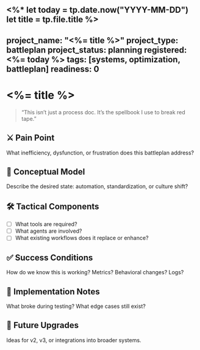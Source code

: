 <%*
let today = tp.date.now("YYYY-MM-DD")
let title = tp.file.title
%>
---
project_name: "<%= title %>"
project_type: battleplan
project_status: planning
registered: <%= today %>
tags: [systems, optimization, battleplan]
readiness: 0
---

# <%= title %>

> “This isn’t just a process doc. It’s the spellbook I use to break red tape.”

## ⚔️ Pain Point

What inefficiency, dysfunction, or frustration does this battleplan address?

## 🧠 Conceptual Model

Describe the desired state: automation, standardization, or culture shift?

## 🛠️ Tactical Components

- [ ] What tools are required?
- [ ] What agents are involved?
- [ ] What existing workflows does it replace or enhance?

## ✅ Success Conditions

How do we know this is working? Metrics? Behavioral changes? Logs?

## 🚧 Implementation Notes

What broke during testing? What edge cases still exist?

## 🔁 Future Upgrades

Ideas for v2, v3, or integrations into broader systems.
